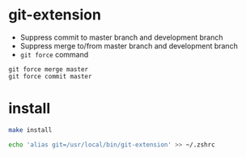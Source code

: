 # git-extension
- Suppress commit to master branch and development branch
- Suppress merge to/from master branch and development branch
- `git force` command
```
git force merge master
git force commit master
```

# install
```bash
make install

echo 'alias git=/usr/local/bin/git-extension' >> ~/.zshrc
```
